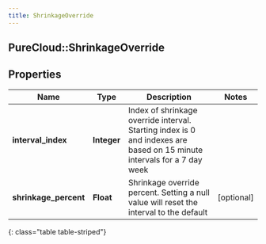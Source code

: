 ```yaml
---
title: ShrinkageOverride
---
```

## PureCloud::ShrinkageOverride

## Properties

|Name | Type | Description | Notes|
|------------ | ------------- | ------------- | -------------|
| **interval_index** | **Integer** | Index of shrinkage override interval. Starting index is 0 and indexes are based on 15 minute intervals for a 7 day week | |
| **shrinkage_percent** | **Float** | Shrinkage override percent. Setting a null value will reset the interval to the default | [optional] |
{: class="table table-striped"}



